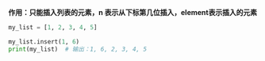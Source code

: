 **作用：只能插入列表的元素，n 表示从下标第几位插入，element表示插入的元素**
```python
my_list = [1, 2, 3, 4, 5]

my_list.insert(1, 6)
print(my_list)  # 输出：1, 6, 2, 3, 4, 5
```
